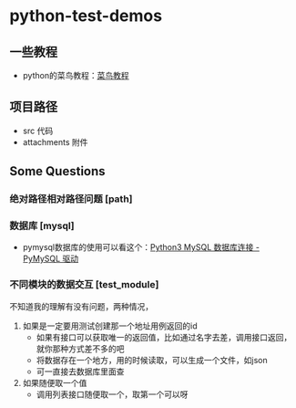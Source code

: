 # python-test-demos

## 一些教程

- python的菜鸟教程：[菜鸟教程](https://www.runoob.com/python/python-tutorial.html)

## 项目路径

- src 代码
- attachments 附件

## Some Questions

### 绝对路径相对路径问题 \[path]

### 数据库 \[mysql]

- pymysql数据库的使用可以看这个：[Python3 MySQL 数据库连接 - PyMySQL 驱动](https://www.runoob.com/python3/python3-mysql.html)

### 不同模块的数据交互 \[test_module]

不知道我的理解有没有问题，两种情况，
1. 如果是一定要用测试创建那一个地址用例返回的id
   - 如果有接口可以获取唯一的返回值，比如通过名字去差，调用接口返回，就你那种方式差不多的吧
   - 将数据存在一个地方，用的时候读取，可以生成一个文件，如json
   - 可一直接去数据库里面查
2. 如果随便取一个值
   - 调用列表接口随便取一个，取第一个可以呀

